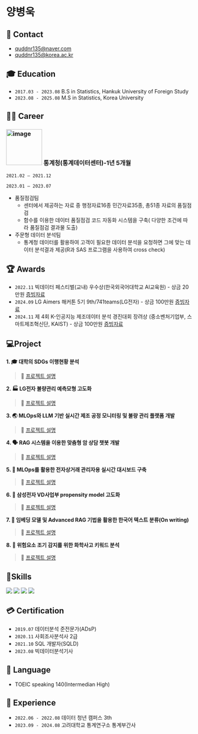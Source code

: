 # 양병욱



## :e-mail: Contact
- quddnr135@naver.com
- quddnr135@korea.ac.kr

##  :mortar_board: Education
- `2017.03 - 2023.08` B.S in Statistics, Hankuk University of Foreign Study
- `2023.08 - 2025.08` M.S in Statistics, Korea University

## :man_office_worker: Career
### <img width="97" alt="image" src="https://github.com/user-attachments/assets/4cb296a1-c290-4cb8-9153-c59d1149abf6" />  통계청(통계데이터센터)-1년 5개월
`2021.02 – 2021.12` 

`2023.01 – 2023.07` 

- 품질점검팀
    - 센터에서 제공하는 자료 중 행정자료16종 민간자료35종, 총51종 자료의 품질점검
    - 함수를 이용한 데이터 품질점검 코드 자동화 시스템을 구축( 다양한 조건에 따라 품질점검 결과물 도출)
- 주문형 데이터 분석팀
    - 통계청 데이터를 활용하여 고객이 필요한 데이터 분석을 요청하면 그에 맞는 데이터 분석결과 제공(R과 SAS 프로그램을 사용하여 cross check)
    
  
## :trophy: Awards
- `2022.11` 빅데이터 페스티벌(교내) 우수상(한국외국어대학교 AI교육원) - 상금 20만원 [증빙자료](https://drive.google.com/file/d/1lsLq_4Shlz1WQ0xFmW3392wURvrFiNxv/view)  
- `2024.09` LG Aimers 해커톤 5기 9th/741teams(LG전자) - 상금 100만원 [증빙자료](https://drive.google.com/file/d/1DwP5RrFkj08uo15XFSiLvgPH5AGv61uZ/view)  
- `2024.11` 제 4회 K-인공지능 제조데이터 분석 경진대회 장려상 (중소벤처기업부, 스마트제조혁신단, KAIST) - 상금 100만원 [증빙자료](https://drive.google.com/file/d/1paiydA9lDaxpB6iy4v87lCPf0qd_1AM9/view)  

## :computer:Project

**1. 🎓 대학의 SDGs 이행현황 분석**
> :link: [프로젝트 설명](https://github.com/ByungwookYang/Manufacture-contest)

**2. :factory: LG전자 불량관리 예측모형 고도화**
> :link: [프로젝트 설명](https://github.com/ByungwookYang/LG-Amers-5th)

**3. :earth_asia: MLOps와 LLM 기반 실시간 제조 공정 모니터링 및 불량 관리 플랫폼 개발**
> :link: [프로젝트 설명](https://github.com/ByungwookYang/Manufacture-contest)

**4. :speaking_head: RAG 시스템을 이용한 맞춤형 암 상담 챗봇 개발**
> :link: [프로젝트 설명](https://github.com/ByungwookYang/chatbot_final)

**5. :baby_chick:  MLOps를 활용한 전자상거래 관리자용 실시간 대시보드 구축**
>  :link: [프로젝트 설명](https://github.com/user-attachments/files/18977447/4.MLOps.Presentation.pdf)

**6. :large_blue_diamond: 삼성전자 VD사업부 propensity model 고도화**
>  :link: [프로젝트 설명](https://github.com/ByungwookYang/Samsung)

**7. :book:  임베딩 모델 및 Advanced RAG 기법을 활용한 한국어 텍스트 분류(On writing)**
>  :link: [프로젝트 설명](https://github.com/ByungwookYang/Embedding-Models-and-Advanced-RAG-for-Korean-Text-Classification)

**8. 🌱 위험요소 조기 감지를 위한 화학사고 키워드 분석**
> :link: [프로젝트 설명](https://github.com/ByungwookYang/env_contest)



##  :hammer:Skills
<img src="https://img.shields.io/badge/Python-3776AB?style=flat&logo=Python&logoColor=white"/> <img src="https://img.shields.io/badge/R-276DC3?style=flat&logo=R&logoColor=white"/> <img src="https://img.shields.io/badge/SAS-428524?style=flat&logo=googlechrome&logoColor=white"/> <img src="https://img.shields.io/badge/LaTeX-008080?style=flat&logo=Latex&logoColor=white"/>


## :credit_card: Certification
- `2019.07` 데이터분석 준전문가(ADsP)
- `2020.11` 사회조사분석사 2급
- `2021.10` SQL 개발자(SQLD)
- `2023.08` 빅데이터분석기사
  
## :identification_card: Language
- TOEIC speaking 140(Intermedian High)

## :star2: Experience
- `2022.06 - 2022.08` 데이터 청년 캠퍼스 3th 
- `2023.09 - 2024.08` 고려대학교 통계연구소 통계부간사


